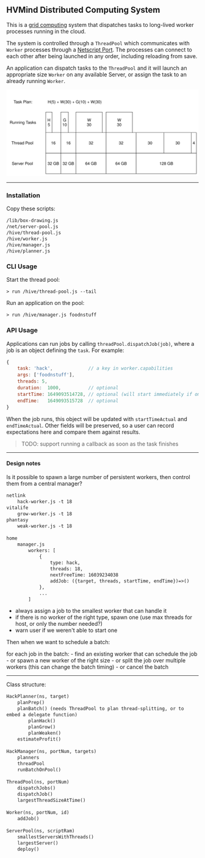 ## HVMind Distributed Computing System

This is a [grid computing](https://en.wikipedia.org/wiki/Grid_computing) system that dispatches tasks to long-lived worker processes running in the cloud.

The system is controlled through a `ThreadPool` which communicates with `Worker` processes through a [Netscript Port](https://bitburner.readthedocs.io/en/latest/netscript/netscriptmisc.html#netscript-ports). The processes can connect to each other after being launched in any order, including reloading from save.

An application can dispatch tasks to the `ThreadPool` and it will launch an appropriate size `Worker` on any available Server, or assign the task to an already running `Worker`.

![hvmind](system-diagram.svg)



---

### Installation

Copy these scripts:
```
/lib/box-drawing.js
/net/server-pool.js
/hive/thread-pool.js
/hive/worker.js
/hive/manager.js
/hive/planner.js
```

### CLI Usage

Start the thread pool:
```
> run /hive/thread-pool.js --tail
```

Run an application on the pool:
```
> run /hive/manager.js foodnstuff
```

### API Usage

Applications can run jobs by calling `threadPool.dispatchJob(job)`, where a job is an object defining the `task`. For example:

```JavaScript
{
    task: 'hack',             // a key in worker.capabilities
    args: ['foodnstuff'],
    threads: 5,
    duration:  1000,          // optional
    startTime: 1649093514728, // optional (will start immediately if omitted)
    endTime:   1649093515728  // optional
}
```

When the job runs, this object will be updated with `startTimeActual` and `endTimeActual`. Other fields will be preserved, so a user can record expectations here and compare them against results.

> TODO: support running a callback as soon as the task finishes





---

#### Design notes

Is it possible to spawn a large number of persistent workers, then control them from a central manager?

```
netlink
    hack-worker.js -t 18
vitalife
    grow-worker.js -t 18
phantasy
    weak-worker.js -t 18

home
    manager.js
        workers: [
            {
                type: hack,
                threads: 18,
                nextFreeTime: 16039234038
                addJob: ({target, threads, startTime, endTime})=>()
            },
            ...
        ]
```
- always assign a job to the smallest worker that can handle it
- if there is no worker of the right type, spawn one
    (use max threads for host, or only the number needed?)
- warn user if we weren't able to start one

Then when we want to schedule a batch:

for each job in the batch:
    - find an existing worker that can schedule the job
    - or spawn a new worker of the right size
    - or split the job over multiple workers (this can change the batch timing)
    - or cancel the batch

----

Class structure:

```
HackPlanner(ns, target)
    planPrep()
    planBatch() (needs ThreadPool to plan thread-splitting, or to embed a delegate function)
        planHack()
        planGrow()
        planWeaken()
    estimateProfit()

HackManager(ns, portNum, targets)
    planners
    threadPool
    runBatchOnPool()

ThreadPool(ns, portNum)
    dispatchJobs()
    dispatchJob()
    largestThreadSizeAtTime()

Worker(ns, portNum, id)
    addJob()

ServerPool(ns, scriptRam)
    smallestServersWithThreads()
    largestServer()
    deploy()
```


